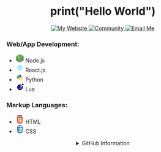 <div align="center">

# print("Hello World")
  <a href="https://neko.abadima.ml/">
    <img src="https://img.shields.io/website?label=Website&style=for-the-badge&url=https%3A%2F%2Fneko.abadima.ml" alt="My Website">
  </a>
  <a href="https://discord.gg/WpuYSe3xGt">
    <img src="https://img.shields.io/discord/905979173070340097.svg?label=Discord&logo=Discord&colorB=7289da&style=for-the-badge" alt="Community">
  </a>
  <a href="mailto:neko@starairliner.tk">
    <img src="https://img.shields.io/badge/Email%20-Me-purple.svg?style=for-the-badge&logo=gmail" alt="Email Me">
  </a>
</div>


### Web/App Development:

- <img alt="Node.js" width="22px" src="https://raw.githubusercontent.com/github/explore/80688e429a7d4ef2fca1e82350fe8e3517d3494d/topics/nodejs/nodejs.png" /> Node.js
- <img alt="React.js" width="22px" src="https://raw.githubusercontent.com/github/explore/80688e429a7d4ef2fca1e82350fe8e3517d3494d/topics/react/react.png" /> React.js
- <img alt="Python" width="22px" src="https://raw.githubusercontent.com/github/explore/80688e429a7d4ef2fca1e82350fe8e3517d3494d/topics/python/python.png" /> Python
- <img alt="Roblox Lua" width="22px" src="https://raw.githubusercontent.com/github/explore/80688e429a7d4ef2fca1e82350fe8e3517d3494d/topics/lua/lua.png" /> Lua

### Markup Languages:

- <img alt="HTML" width="22px" src="https://raw.githubusercontent.com/github/explore/80688e429a7d4ef2fca1e82350fe8e3517d3494d/topics/html/html.png" /> HTML
- <img alt="CSS" width="22px" src="https://raw.githubusercontent.com/github/explore/80688e429a7d4ef2fca1e82350fe8e3517d3494d/topics/css/css.png" /> CSS


<div align="center">
  <details>
    <summary>GitHub Information</summary>
    <img align="center" alt="Statistics" src="https://github-readme-stats.vercel.app/api?username=Abadima&show_icons=true&count_private=true&hide_border=true&theme=midnight-purple" />
    <img align="center" alt="Public Lang" src="https://github-readme-stats.vercel.app/api/top-langs/?username=Abadima&layout=compact&theme=midnight-purple&hide_border=true" />
  </details>
</div>

